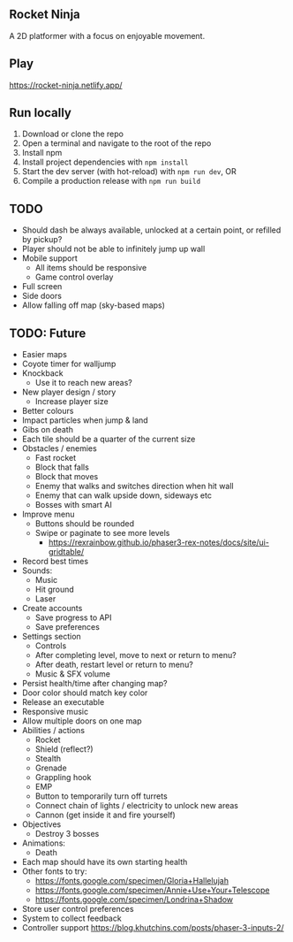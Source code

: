 ## Rocket Ninja

A 2D platformer with a focus on enjoyable movement.  


## Play

https://rocket-ninja.netlify.app/


## Run locally

1. Download or clone the repo
2. Open a terminal and navigate to the root of the repo
3. Install npm
4. Install project dependencies with `npm install`
5. Start the dev server (with hot-reload) with `npm run dev`, OR
5. Compile a production release with `npm run build`


## TODO
- Should dash be always available, unlocked at a certain point, or refilled by pickup?
- Player should not be able to infinitely jump up wall
- Mobile support
  - All items should be responsive
  - Game control overlay
- Full screen
- Side doors
- Allow falling off map (sky-based maps)


## TODO: Future
- Easier maps
- Coyote timer for walljump
- Knockback
  - Use it to reach new areas?
- New player design / story
  - Increase player size
- Better colours
- Impact particles when jump & land
- Gibs on death
- Each tile should be a quarter of the current size
- Obstacles / enemies
  - Fast rocket
  - Block that falls
  - Block that moves
  - Enemy that walks and switches direction when hit wall
  - Enemy that can walk upside down, sideways etc
  - Bosses with smart AI
- Improve menu
  - Buttons should be rounded
  - Swipe or paginate to see more levels
    - https://rexrainbow.github.io/phaser3-rex-notes/docs/site/ui-gridtable/
- Record best times
- Sounds:
  - Music
  - Hit ground
  - Laser
- Create accounts
  - Save progress to API
  - Save preferences
- Settings section
  - Controls
  - After completing level, move to next or return to menu?
  - After death, restart level or return to menu?
  - Music & SFX volume
- Persist health/time after changing map?
- Door color should match key color
- Release an executable
- Responsive music
- Allow multiple doors on one map
- Abilities / actions
  - Rocket
  - Shield (reflect?)
  - Stealth
  - Grenade
  - Grappling hook
  - EMP
  - Button to temporarily turn off turrets
  - Connect chain of lights / electricity to unlock new areas
  - Cannon (get inside it and fire yourself)
- Objectives
  - Destroy 3 bosses
- Animations:
  - Death
- Each map should have its own starting health
- Other fonts to try:
  - https://fonts.google.com/specimen/Gloria+Hallelujah
  - https://fonts.google.com/specimen/Annie+Use+Your+Telescope
  - https://fonts.google.com/specimen/Londrina+Shadow
- Store user control preferences
- System to collect feedback
- Controller support https://blog.khutchins.com/posts/phaser-3-inputs-2/
